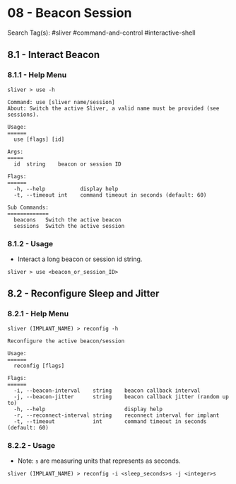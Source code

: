 # 08 - Beacon Session

Search Tag(s): #sliver #command-and-control #interactive-shell

## 8.1 - Interact Beacon

### 8.1.1 - Help Menu

```
sliver > use -h

Command: use [sliver name/session]
About: Switch the active Sliver, a valid name must be provided (see sessions).

Usage:
======
  use [flags] [id]

Args:
=====
  id  string    beacon or session ID

Flags:
======
  -h, --help           display help
  -t, --timeout int    command timeout in seconds (default: 60)

Sub Commands:
=============
  beacons   Switch the active beacon
  sessions  Switch the active session
```

### 8.1.2 - Usage

- Interact a long beacon or session id string.

`sliver > use <beacon_or_session_ID>`

## 8.2 - Reconfigure Sleep and Jitter

### 8.2.1 - Help Menu

```
sliver (IMPLANT_NAME) > reconfig -h

Reconfigure the active beacon/session

Usage:
======
  reconfig [flags]

Flags:
======
  -i, --beacon-interval    string    beacon callback interval
  -j, --beacon-jitter      string    beacon callback jitter (random up to)
  -h, --help                         display help
  -r, --reconnect-interval string    reconnect interval for implant
  -t, --timeout            int       command timeout in seconds (default: 60)
```

### 8.2.2 - Usage

- Note: `s` are measuring units that represents as seconds.

```
sliver (IMPLANT_NAME) > reconfig -i <sleep_seconds>s -j <integer>s
```